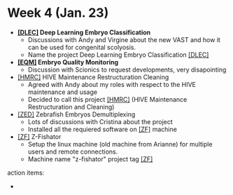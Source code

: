 # Week 4 (Jan. 23)

* **[[DLEC]](DLEC_project) Deep Learning Embryo Classification**
   * Discussions with Andy and Virgine about the new VAST and how it can be used for congenital scolyosis. 
   * Name the project Deep Learning Embryo Classification [[DLEC]](DLEC_project)
* **[[EQM]](EQM_project) Embryo Quality Monitoring**
   * Discussion with Scionics to request developments, very disapointing
* [[HMRC]](HMRC_project) HIVE Maintenance Restructuration Cleaning
   * Agreed with Andy about my roles with respect to the HIVE maintenance and usage
   * Decided to call this project [[HMRC]](HMRC_project) (HIVE Maintenance Restructuration and Cleaning)
* [[ZED]](ZED_project) Zebrafish Embryos Demultiplexing
   * Lots of discussions with Cristina about the project
   * Installed all the requiered software on [[ZF]](ZF_project) machine
* [[ZF]](ZF_project)  Z-Fishator 
   * Setup the linux machine (old machine from Arianne) for multiple users and remote connections. 
   * Machine name "z-fishator" project tag [[ZF]](ZF_project) 

action items:

* 

